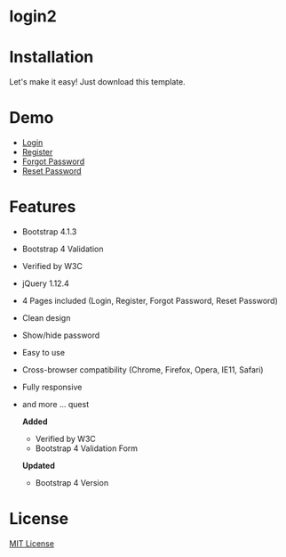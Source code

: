 # login2

# Installation
Let's make it easy! Just download this template.

# Demo
- [Login](https://pama-Devs.github.io/login2/blob/main/Login/index.html)
- [Register](https://pama-Devs.github.io/login2/blob/main/Login/register.html)
- [Forgot Password](https://pama-Devs.github.io/login2/blob/main/Login/forgot.html)
- [Reset Password](https://pama-Devs.github.io/login2/blob/main/Login/reset.html)

# Features
- Bootstrap 4.1.3
- Bootstrap 4 Validation
- Verified by W3C
- jQuery 1.12.4
- 4 Pages included (Login, Register, Forgot Password, Reset Password)
- Clean design
- Show/hide password
- Easy to use
- Cross-browser compatibility (Chrome, Firefox, Opera, IE11, Safari)
- Fully responsive
- and more ...
quest

  **Added**
  * Verified by W3C
  * Bootstrap 4 Validation Form

  **Updated**
  * Bootstrap 4 Version



# License
[MIT License](http://opensource.org/licenses/MIT)
